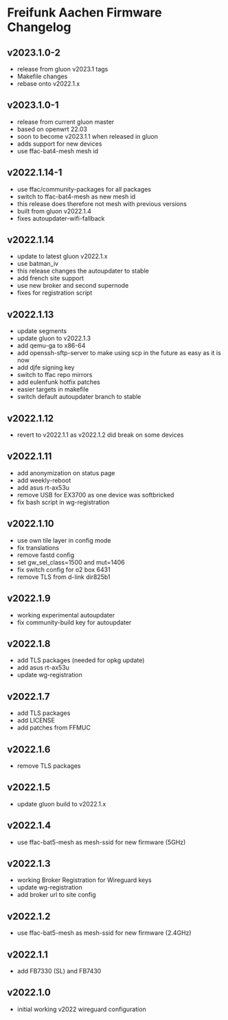 # Freifunk Aachen Firmware Changelog

## v2023.1.0-2
 - release from gluon v2023.1 tags
 - Makefile changes
 - rebase onto v2022.1.x

## v2023.1.0-1
 - release from current gluon master
 - based on openwrt 22.03
 - soon to become v2023.1.1 when released in gluon
 - adds support for new devices
 - use ffac-bat4-mesh mesh id

## v2022.1.14-1
 - use ffac/community-packages for all packages
 - switch to ffac-bat4-mesh as new mesh id
 - this release does therefore not mesh with previous versions
 - built from gluon v2022.1.4
 - fixes autoupdater-wifi-fallback

## v2022.1.14
 - update to latest gluon v2022.1.x
 - use batman_iv
 - this release changes the autoupdater to stable
 - add french site support
 - use new broker and second supernode
 - fixes for registration script

## v2022.1.13
 - update segments
 - update gluon to v2022.1.3
 - add qemu-ga to x86-64
 - add openssh-sftp-server to make using scp in the future as easy as it is now
 - add djfe signing key
 - switch to ffac repo mirrors
 - add eulenfunk hotfix patches
 - easier targets in makefile
 - switch default autoupdater branch to stable

 ## v2022.1.12
 - revert to v2022.1.1 as v2022.1.2 did break on some devices

## v2022.1.11
 - add anonymization on status page
 - add weekly-reboot
 - add asus rt-ax53u
 - remove USB for EX3700 as one device was softbricked
 - fix bash script in wg-registration

## v2022.1.10
 - use own tile layer in config mode
 - fix translations
 - remove fastd config
 - set gw_sel_class=1500 and mut=1406
 - fix switch config for o2 box 6431
 - remove TLS from d-link dir825b1

## v2022.1.9
 - working experimental autoupdater
 - fix community-build key for autoupdater

## v2022.1.8
 - add TLS packages (needed for opkg update)
 - add asus rt-ax53u
 - update wg-registration

## v2022.1.7
 - add TLS packages
 - add LICENSE
 - add patches from FFMUC

## v2022.1.6
 - remove TLS packages

## v2022.1.5
 - update gluon build to v2022.1.x

## v2022.1.4
 - use ffac-bat5-mesh as mesh-ssid for new firmware (5GHz)

## v2022.1.3
 - working Broker Registration for Wireguard keys
 - update wg-registration
 - add broker url to site config

## v2022.1.2
 - use ffac-bat5-mesh as mesh-ssid for new firmware (2.4GHz)

## v2022.1.1
 - add FB7330 (SL) and FB7430

 ## v2022.1.0
 - initial working v2022 wireguard configuration
